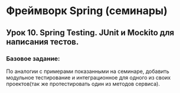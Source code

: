 # Фреймворк Spring (семинары)
## Урок 10. Spring Testing. JUnit и Mockito для написания тестов.
### Базовое задание:
По аналогии с примерами показанными на семинаре, добавить модульное тестирование и интеграционное для одного из своих 
проектов(так же протестировать один из методов сервиса).